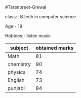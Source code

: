 #Taranpreet-Grewal

class:- B.tech in computer science 

Age:- 19

Hobbies:- listen music 

|subject| obtained marks|
|-----|------------|
|Math| 81|
|chemistry| 90|
| physics| 74|
|English|73|
|punjabi|84|

